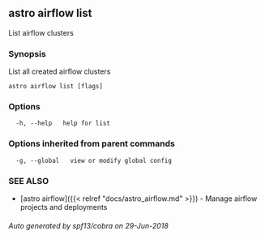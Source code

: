 ## astro airflow list

List airflow clusters

### Synopsis

List all created airflow clusters

```
astro airflow list [flags]
```

### Options

```
  -h, --help   help for list
```

### Options inherited from parent commands

```
  -g, --global   view or modify global config
```

### SEE ALSO

* [astro airflow]({{< relref "docs/astro_airflow.md" >}})	 - Manage airflow projects and deployments

###### Auto generated by spf13/cobra on 29-Jun-2018
